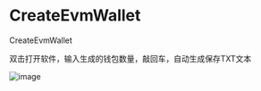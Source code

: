 # CreateEvmWallet
CreateEvmWallet

双击打开软件，输入生成的钱包数量，敲回车，自动生成保存TXT文本

![image](https://github.com/user-attachments/assets/bd005f9a-00ef-4b8a-bfc8-d0754cbd4cba)

